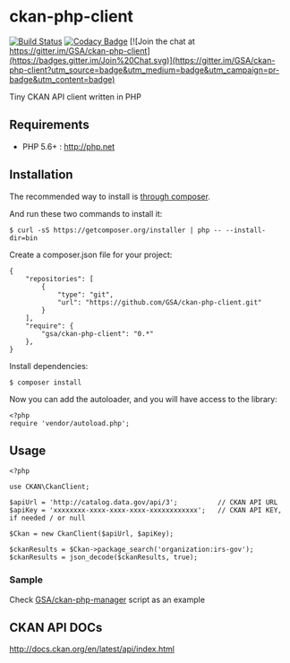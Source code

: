 ckan-php-client
===============

[![Build Status](https://travis-ci.org/GSA/ckan-php-client.svg)](https://travis-ci.org/GSA/ckan-php-client)
[![Codacy Badge](https://api.codacy.com/project/badge/d052803756de41bfa51ef9a4d080a5da)](https://www.codacy.com/app/alexandr-perfilov/ckan-php-client)
[![Join the chat at https://gitter.im/GSA/ckan-php-client](https://badges.gitter.im/Join%20Chat.svg)](https://gitter.im/GSA/ckan-php-client?utm_source=badge&utm_medium=badge&utm_campaign=pr-badge&utm_content=badge)

Tiny CKAN API client written in PHP

## Requirements

* PHP 5.6+ : <http://php.net>

## Installation

The recommended way to install is [through composer](https://getcomposer.org/download/).

And run these two commands to install it:

    $ curl -sS https://getcomposer.org/installer | php -- --install-dir=bin

Create a composer.json file for your project:

    {
        "repositories": [
            {
                "type": "git",
                "url": "https://github.com/GSA/ckan-php-client.git"
            }
        ],
        "require": {
            "gsa/ckan-php-client": "0.*"
        },
    }

Install dependencies:

    $ composer install

Now you can add the autoloader, and you will have access to the library:

    <?php
    require 'vendor/autoload.php';

## Usage

    <?php

    use CKAN\CkanClient;

    $apiUrl = 'http://catalog.data.gov/api/3';          // CKAN API URL
    $apiKey = 'xxxxxxxx-xxxx-xxxx-xxxx-xxxxxxxxxxxx';   // CKAN API KEY, if needed / or null

    $Ckan = new CkanClient($apiUrl, $apiKey);

    $ckanResults = $Ckan->package_search('organization:irs-gov');
    $ckanResults = json_decode($ckanResults, true);

### Sample

Check [GSA/ckan-php-manager](https://github.com/GSA/ckan-php-manager/)
script as an example

## CKAN API DOCs

http://docs.ckan.org/en/latest/api/index.html
